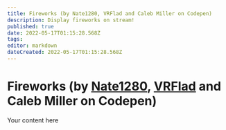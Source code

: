```yaml
---
title: Fireworks (by Nate1280, VRFlad and Caleb Miller on Codepen)
description: Display fireworks on stream!
published: true
date: 2022-05-17T01:15:28.568Z
tags: 
editor: markdown
dateCreated: 2022-05-17T01:15:28.568Z
---
```


# Fireworks (by [Nate1280](https://www.twitch.tv/nate1280), [VRFlad](https://www.twitch.tv/vrflad) and Caleb Miller on Codepen)
Your content here